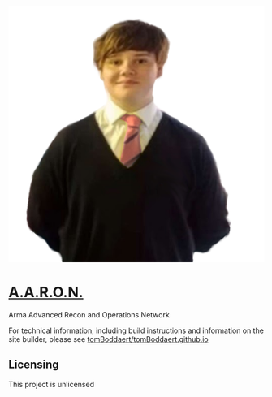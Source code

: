 ![Our Logo](rawPages/aaron.png)
# [A.A.R.O.N.](https://aaron.tomboddaert.com/)

Arma Advanced Recon and Operations Network

For technical information, including build instructions and information on the site builder, please see [tomBoddaert/tomBoddaert.github.io](https://github.com/tomBoddaert/tomBoddaert.github.io/#readme)

## Licensing

This project is unlicensed
